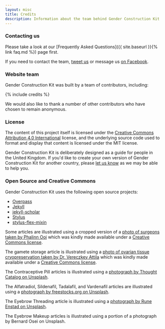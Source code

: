 ```yaml
---
layout: misc
title: Credits
description: Information about the team behind Gender Construction Kit and what open-source and Creative Commons projects are used
---
```


### Contacting us

Please take a look at our [Frequently Asked Questions]({{ site.baseurl }}{% link faq.md %}) page first.

If you need to contact the team, [tweet us](https://twitter.com/genderkit) or message us [on Facebook](https://www.facebook.com/genderkit).

### Website team

Gender Construction Kit was built by a team of contributors, including:

{% include credits %}

We would also like to thank a number of other contributors who have chosen to remain anonymous.

### License

The content of this project itself is licensed under the [Creative Commons Attribution 4.0 International](https://creativecommons.org/licenses/by/4.0/) license, and the underlying source code used to format and display that content is licensed under the MIT license.

Gender Construction Kit is deliberately designed as a guide for people in the United Kingdom. If you'd like to create your own version of Gender Construction Kit for another country, please [let us know](http://www.twitter.com/genderkit) as we may be able to help you.

### Open Source and Creative Commons

Gender Construction Kit uses the following open source projects:

- [Overpass](https://github.com/RedHatBrand/Overpass)
- [Jekyll](https://github.com/jekyll/jekyll)
- [jekyll-scholar](https://github.com/inukshuk/jekyll-scholar)
- [Stylus](https://github.com/stylus/stylus)
- [stylus-flex-mixin](https://github.com/differui/stylus-flex-mixin)

Some articles are illustrated using a cropped version of a [photo of surgeons taken by Phalinn Ooi](https://www.flickr.com/photos/phalinn/8116089574/) which was kindly made available under a [Creative Commons license](https://creativecommons.org/licenses/by/2.0/).

The gamete storage article is illustrated using a [photo of ovarian tissue cryopreservation taken by Dr. Vereczkey Attila](https://commons.wikimedia.org/wiki/File:Petef%C3%A9szeksz%C3%B6vet-cs%C3%ADkok_fagyasztva_t%C3%A1rol%C3%A1sa.jpg) which was kindly made available under a [Creative Commons license](https://creativecommons.org/licenses/by-sa/3.0/deed.en).

The Contraceptive Pill articles is illustrated using a [photograph by Thought Catalog on Unsplash](https://unsplash.com/photos/psgqUnk8zvM).

The Alfatradiol, Sildenafil, Tadalafil, and Vardenafil articles are illustrated using a [photograph by freestocks.org on Unsplash](https://unsplash.com/photos/nss2eRzQwgw).

The Eyebrow Threading article is illustrated using a [photograph by Rune Enstad on Unsplash](https://unsplash.com/photos/cowLgyb63c4).

The Eyebrow Makeup articles is illustrated using a portion of a photograph by Bernard Osei on Unsplash.
